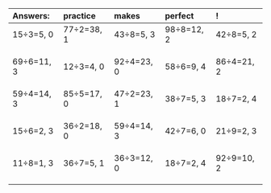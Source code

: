 | Answers: | practice | makes | perfect | ! |
| :--- | :--- | :--- | :--- | :--- |
| 15÷3=5, 0 | 77÷2=38, 1 | 43÷8=5, 3 | 98÷8=12, 2 | 42÷8=5, 2 | 
|   |   |   |   |   | 
|   |   |   |   |   | 
|   |   |   |   |   | 
| 69÷6=11, 3 | 12÷3=4, 0 | 92÷4=23, 0 | 58÷6=9, 4 | 86÷4=21, 2 | 
|   |   |   |   |   | 
|   |   |   |   |   | 
|   |   |   |   |   | 
| 59÷4=14, 3 | 85÷5=17, 0 | 47÷2=23, 1 | 38÷7=5, 3 | 18÷7=2, 4 | 
|   |   |   |   |   | 
|   |   |   |   |   | 
|   |   |   |   |   | 
| 15÷6=2, 3 | 36÷2=18, 0 | 59÷4=14, 3 | 42÷7=6, 0 | 21÷9=2, 3 | 
|   |   |   |   |   | 
|   |   |   |   |   | 
|   |   |   |   |   | 
| 11÷8=1, 3 | 36÷7=5, 1 | 36÷3=12, 0 | 18÷7=2, 4 | 92÷9=10, 2 | 
|   |   |   |   |   | 
|   |   |   |   |   | 
|   |   |   |   |   | 
